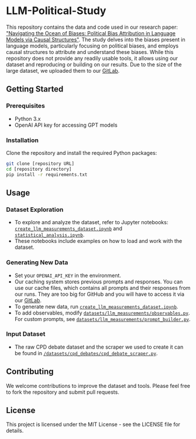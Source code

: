 # LLM-Political-Study
This repository contains the data and code used in our research paper: ["Navigating the Ocean of Biases: Political Bias Attribution in Language Models via Causal Structures"](https://arxiv.org/). The study delves into the biases present in language models, particularly focusing on political biases, and employs causal structures to attribute and understand these biases. While this repository does not provide any readily usable tools, it allows using our dataset and reproducing or building on our results. Due to the size of the large dataset, we uploaded them to our [GitLab](https://gitlab.ethz.ch/davjenny/LLM-Political-Study).

## Getting Started
### Prerequisites
- Python 3.x
- OpenAI API key for accessing GPT models

### Installation
Clone the repository and install the required Python packages:
```bash
git clone [repository URL]
cd [repository directory]
pip install -r requirements.txt
```

## Usage
### Dataset Exploration
- To explore and analyze the dataset, refer to Jupyter notebooks: [`create_llm_measurements_dataset.ipynb`](/create_llm_measurements_dataset.ipynb) and [`statistical_analysis.ipynb`](/statistical_analysis.ipynb).
- These notebooks include examples on how to load and work with the dataset.

### Generating New Data
- Set your `OPENAI_API_KEY` in the environment.
- Our caching system stores previous prompts and responses. You can use our cache files, which contains all prompts and their responses from our runs. They are too big for GitHub and you will have to access it via our [GitLab](https://gitlab.ethz.ch/davjenny/LLM-Political-Study).
- To generate new data, run [`create_llm_measurements_dataset.ipynb`](/create_llm_measurements_dataset.ipynb).
- To add observables, modify [`datasets/llm_measurements/observables.py`](/datasets/llm_measurements/observables.py). For custom prompts, see [`datasets/llm_measurements/prompt_builder.py`](/datasets/llm_measurements/prompt_builder.py).

### Input Dataset
- The raw CPD debate dataset and the scraper we used to create it can be found in [`/datasets/cpd_debates/cpd_debate_scraper.py`](/datasets/cpd_debates/cpd_debate_scraper.py).

## Contributing
We welcome contributions to improve the dataset and tools. Please feel free to fork the repository and submit pull requests.

## License
This project is licensed under the MIT License - see the LICENSE file for details.
